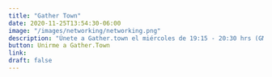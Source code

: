 ```yaml
---
title: "Gather Town"
date: 2020-11-25T13:54:30-06:00
image: "/images/networking/networking.png"
description: "Únete a Gather.town el miércoles de 19:15 - 20:30 hrs (GMT -5)."
button: Unirme a Gather.Town
link: 
draft: false
---
```


